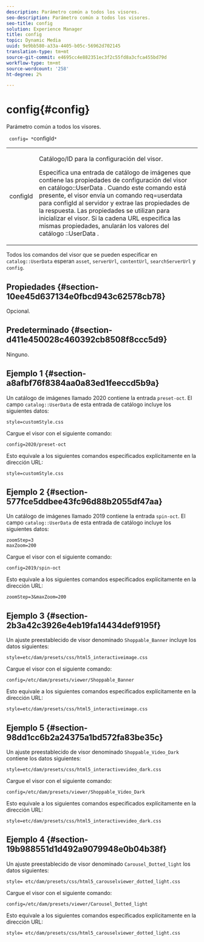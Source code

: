 ```yaml
---
description: Parámetro común a todos los visores.
seo-description: Parámetro común a todos los visores.
seo-title: config
solution: Experience Manager
title: config
topic: Dynamic Media
uuid: 9e9bb580-a33a-4405-b05c-56962d702145
translation-type: tm+mt
source-git-commit: e4695cc4e882351ec3f2c55fd8a3cfca455bd79d
workflow-type: tm+mt
source-wordcount: '258'
ht-degree: 2%

---
```



# config{#config}

Parámetro común a todos los visores.

` config= *`configId`*`

<table id="table_9B98C97485DD4DEB8A6ECBCE8DF6B886"> 
 <tbody> 
  <tr> 
   <td colname="col1"> <p> <span class="codeph"> <span class="varname"> configId  </span> </span> </p> </td> 
   <td colname="col2"> <p>Catálogo/ID para la configuración del visor. </p> <p> Especifica una entrada de catálogo de imágenes que contiene las propiedades de configuración del visor en <span class="codeph"> catálogo::UserData </span>. Cuando este comando está presente, el visor envía un comando <span class="codeph"> req=userdata </span> para <span class="codeph"> configId </span> al servidor y extrae las propiedades de la respuesta. Las propiedades se utilizan para inicializar el visor. Si la cadena URL especifica las mismas propiedades, anularán los valores del catálogo <span class="codeph">::UserData </span>. </p> </td> 
  </tr> 
 </tbody> 
</table>

Todos los comandos del visor que se pueden especificar en `catalog::UserData` esperan `asset`, `serverUrl`, `contentUrl`, `searchServerUrl` y `config`.

## Propiedades {#section-10ee45d637134e0fbcd943c62578cb78}

Opcional.

## Predeterminado {#section-d411e450028c460392cb8508f8ccc5d9}

Ninguno.

## Ejemplo 1 {#section-a8afbf76f8384aa0a83ed1feeccd5b9a}

Un catálogo de imágenes llamado 2020 contiene la entrada `preset-oct`. El campo `catalog::UserData` de esta entrada de catálogo incluye los siguientes datos:

```
style=customStyle.css
```

Cargue el visor con el siguiente comando:

```
config=2020/preset-oct
```

Esto equivale a los siguientes comandos especificados explícitamente en la dirección URL:

```
style=customStyle.css
```

## Ejemplo 2 {#section-577fce5ddbee43fc96d88b2055df47aa}

Un catálogo de imágenes llamado 2019 contiene la entrada `spin-oct`. El campo `catalog::UserData` de esta entrada de catálogo incluye los siguientes datos:

```
zoomStep=3 
maxZoom=200
```

Cargue el visor con el siguiente comando:

```
config=2019/spin-oct
```

Esto equivale a los siguientes comandos especificados explícitamente en la dirección URL:

```
zoomStep=3&maxZoom=200
```

## Ejemplo 3 {#section-2b3a42c3926e4eb19fa14434def9195f}

Un ajuste preestablecido de visor denominado `Shoppable_Banner` incluye los datos siguientes:

```
style=etc/dam/presets/css/html5_interactiveimage.css
```

Cargue el visor con el siguiente comando:

```
config=/etc/dam/presets/viewer/Shoppable_Banner
```

Esto equivale a los siguientes comandos especificados explícitamente en la dirección URL:

`style=etc/dam/presets/css/html5_interactiveimage.css`

## Ejemplo 5 {#section-98dd1cc6b2a24375a1bd572fa83be35c}

Un ajuste preestablecido de visor denominado `Shoppable_Video_Dark` contiene los datos siguientes:

```
style=etc/dam/presets/css/html5_interactivevideo_dark.css
```

Cargue el visor con el siguiente comando:

```
config=/etc/dam/presets/viewer/Shoppable_Video_Dark
```

Esto equivale a los siguientes comandos especificados explícitamente en la dirección URL:

```
style=etc/dam/presets/css/html5_interactivevideo_dark.css
```

## Ejemplo 4 {#section-19b988551d1d492a9079948e0b04b38f}

Un ajuste preestablecido de visor denominado `Carousel_Dotted_light` los datos siguientes:

```
style= etc/dam/presets/css/html5_carouselviewer_dotted_light.css
```

Cargue el visor con el siguiente comando:

```
config=/etc/dam/presets/viewer/Carousel_Dotted_light
```

Esto equivale a los siguientes comandos especificados explícitamente en la dirección URL:

```
style= etc/dam/presets/css/html5_carouselviewer_dotted_light.css
```

